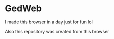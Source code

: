 # GedWeb
I made this browser in a day just for fun lol

Also this repository was created from this browser
